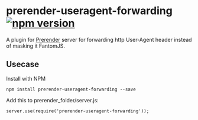 # prerender-useragent-forwarding [![npm version](https://badge.fury.io/js/prerender-useragent-forwarding.svg)](https://badge.fury.io/js/prerender-useragent-forwarding)
A plugin for [Prerender](https://github.com/prerender/prerender) server for forwarding http User-Agent header instead of masking it FantomJS.

## Usecase
Install with NPM
```
npm install prerender-useragent-forwarding --save
```

Add this to prerender_folder/server.js:
```
server.use(require('prerender-useragent-forwarding'));
```
